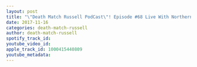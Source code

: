 ```yaml
---
layout: post
title: "\"Death Match Russell PodCast\"! Episode #68 Live With Northern Wrestling Federation Super Star! \"Christopher Michael Lotus\"! Tune in!"
date: 2017-11-16
categories: death-match-russell
author: death-match-russell
spotify_track_id: 
youtube_video_id: 
apple_track_id: 1000415440809
youtube_metadata: 
---
```

